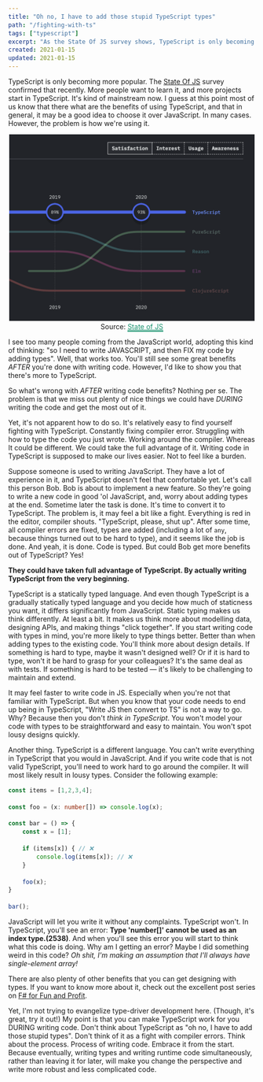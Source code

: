 ```yaml
---
title: "Oh no, I have to add those stupid TypeScript types"
path: "/fighting-with-ts"
tags: ["typescript"]
excerpt: "As the State Of JS survey shows, TypeScript is only becoming more popular. More people want to learn it, more teams wish to adopt it, and more projects start in TypeScript. The problem is how we're using it."
created: 2021-01-15
updated: 2021-01-15
---
```


TypeScript is only becoming more popular. The [State Of JS](https://2020.stateofjs.com/en-US/) survey confirmed that recently. More people want to learn it, and more projects start in TypeScript. It's kind of mainstream now. I guess at this point most of us know that there what are the benefits of using TypeScript, and that in general, it may be a good idea to choose it over JavaScript. In many cases. However, the problem is how we're using it.

<div style="display: flex; justify-content: center">
<div style="text-align: center; width: 500px">
  <img src="./ts.png" alt="https://2020.stateofjs.com/en-US/"/>
  Source: <a style="color: #1A936F; border-bottom: 2px #1A936F solid;" href="https://2020.stateofjs.com/en-US/technologies/javascript-flavors/">State of JS</a>
</div>
</div>

I see too many people coming from the JavaScript world, adopting this kind of thinking: "so I need to write JAVASCRIPT, and then FIX my code by adding types". Well, that works too. You'll still see some great benefits *AFTER* you're done with writing code. However, I'd like to show you that there's more to TypeScript.

So what's wrong with *AFTER* writing code benefits? Nothing per se. The problem is that we miss out plenty of nice things we could have *DURING* writing the code and get the most out of it.

Yet, it's not apparent how to do so. It's relatively easy to find yourself fighting with TypeScript. Constantly fixing compiler error. Struggling with how to type the code you just wrote. Working around the compiler. Whereas It could be different. We could take the full advantage of it. Writing code in TypeScript is supposed to make our lives easier. Not to feel like a burden.

Suppose someone is used to writing JavaScript. They have a lot of experience in it, and TypeScript doesn't feel that comfortable yet. Let's call this person Bob. Bob is about to implement a new feature. So they're going to write a new code in good 'ol JavaScript, and, worry about adding types at the end. Sometime later the task is done. It's time to convert it to TypeScript. The problem is, it may feel a bit like a fight. Everything is red in the editor, compiler shouts. "TypeScript, please, shut up".
After some time, all compiler errors are fixed, types are added (including a lot of `any`, because things turned out to be hard to type), and it seems like the job is done. And yeah, it is done. Code is typed. But could Bob get more benefits out of TypeScript? Yes!


**They could have taken full advantage of TypeScript. By actually writing TypeScript from the very beginning.**

TypeScript is a statically typed language. And even though TypeScript is a gradually statically typed language and you decide how much of staticness you want, it differs significantly from JavaScript. Static typing makes us think differently. At least a bit. It makes us think more about modelling data, designing APIs, and making things "click together". If you start writing code with types in mind, you're more likely to type things better. Better than when adding types to the existing code. You'll think more about design details. If something is hard to type, maybe it wasn't designed well? Or if it is hard to type, won't it be hard to grasp for your colleagues? It's the same deal as with tests. If something is hard to be tested — it's likely to be challenging to maintain and extend. 

It may feel faster to write code in JS. Especially when you're not that familiar with TypeScript. But when you know that your code needs to end up being in TypeScript, "Write JS then convert to TS" is not a way to go. Why? Because then you don't *think in TypeScript*. You won't model your code with types to be straightforward and easy to maintain. You won't spot lousy designs quickly.

Another thing. TypeScript is a different language. You can't write everything in TypeScript that you would in JavaScript. And if you write code that is not valid TypeScript, you'll need to work hard to go around the compiler. It will most likely result in lousy types. Consider the following example:

```ts
const items = [1,2,3,4];

const foo = (x: number[]) => console.log(x);

const bar = () => {
    const x = [1];

    if (items[x]) { // ❌
        console.log(items[x]); // ❌
    }

    foo(x);
}

bar();
```

JavaScript will let you write it without any complaints. TypeScript won't. In TypeScript, you'll see an error: **Type 'number[]' cannot be used as an index type.(2538)**. And when you'll see this error you will start to think what this code is doing. Why am I getting an error? Maybe I did something weird in this code? *Oh shit, I'm making an assumption that I'll always have single-element array!*

There are also plenty of other benefits that you can get designing with types. If you want to know more about it, check out the excellent post series on [F# for Fun and Profit](https://fsharpforfunandprofit.com/posts/designing-with-types-intro/).

Yet, I'm not trying to evangelize type-driver development here. (Though, it's great, try it out!) My point is that you can make TypeScript work for you DURING writing code. Don't think about TypeScript as "oh no, I have to add those stupid types".
Don't think of it as a fight with compiler errors. Think about the process. Process of writing code. Embrace it from the start. Because eventually, writing types and writing runtime code simultaneously, rather than leaving it for later, will make you change the perspective and write more robust and less complicated code.

